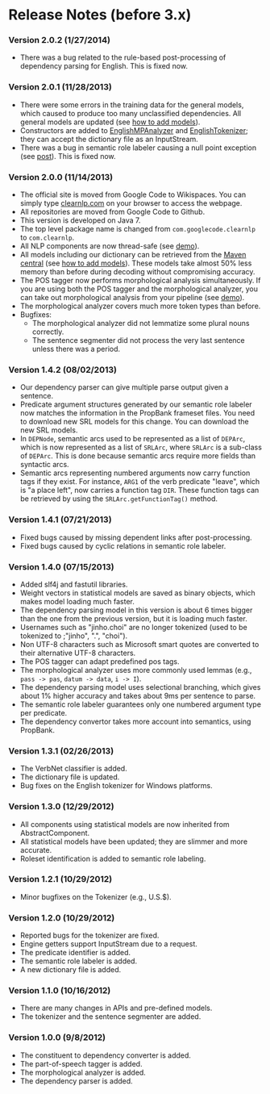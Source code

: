 # Release Notes (before 3.x)

### Version 2.0.2 (1/27/2014)
* There was a bug related to the rule-based post-processing of dependency parsing for English. This is fixed now.

### Version 2.0.1 (11/28/2013)
* There were some errors in the training data for the general models, which caused to produce too many unclassified dependencies. All general models are updated (see [how to add models](getting_started/add_models.md)).
* Constructors are added to [EnglishMPAnalyzer](https://github.com/clearnlp/clearnlp/blob/master/src/main/java/com/clearnlp/component/morph/EnglishMPAnalyzer.java) and [EnglishTokenizer](https://github.com/clearnlp/clearnlp/blob/master/src/main/java/com/clearnlp/tokenization/EnglishTokenizer.java); they can accept the dictionary file as an InputStream.
* There was a bug in semantic role labeler causing a null point exception (see [post](https://groups.google.com/forum/#!topic/clearnlp/yNfnJyc68mM)). This is fixed now.

### Version 2.0.0 (11/14/2013)
* The official site is moved from Google Code to Wikispaces. You can simply type [clearnlp.com](http://clearnlp.com/) on your browser to access the webpage.
* All repositories are moved from Google Code to Github.
* This version is developed on Java 7.
* The top level package name is changed from `com.googlecode.clearnlp` to `com.clearnlp`.
* All NLP components are now thread-safe (see [demo](demo/clearnlp_demo.md)).
* All models including our dictionary can be retrieved from the [Maven central](http://search.maven.org/#search%7Cga%7C1%7Ccom.clearnlp) (see [how to add models](getting_started/add_models.md)). These models take almost 50% less memory than before during decoding without compromising accuracy.
* The POS tagger now performs morphological analysis simultaneously. If you are using both the POS tagger and the morphological analyzer, you can take out morphological analysis from your pipeline (see [demo](demo/clearnlp_demo.md)).
* The morphological analyzer covers much more token types than before.
* Bugfixes:
	* The morphological analyzer did not lemmatize some plural nouns correctly.
	* The sentence segmenter did not process the very last sentence unless there was a period.

### Version 1.4.2 (08/02/2013)

* Our dependency parser can give multiple parse output given a sentence.
* Predicate argument structures generated by our semantic role labeler now matches the information in the PropBank frameset files.  You need to download new SRL models for this change.  You can download the new SRL models.
* In `DEPNode`, semantic arcs used to be represented as a list of `DEPArc`, which is now represented as a list of `SRLArc`, where `SRLArc` is a sub-class of `DEPArc`.  This is done because semantic arcs require more fields than syntactic arcs.
* Semantic arcs representing numbered arguments now carry function tags if they exist.  For instance, `ARG1` of the verb predicate "leave", which is "a place left", now carries a function tag `DIR`.  These function tags can be retrieved by using the `SRLArc.getFunctionTag()` method.

### Version 1.4.1 (07/21/2013)

* Fixed bugs caused by missing dependent links after post-processing.
* Fixed bugs caused by cyclic relations in semantic role labeler.

### Version 1.4.0 (07/15/2013)

* Added slf4j and fastutil libraries.
* Weight vectors in statistical models are saved as binary objects, which makes model loading much faster.
* The dependency parsing model in this version is about 6 times bigger than the one from the previous version, but it is loading much faster.
* Usernames such as "jinho.choi" are no longer tokenized (used to be tokenized to ;"jinho", ".", "choi").
* Non UTF-8 characters such as Microsoft smart quotes are converted to their alternative UTF-8 characters.
* The POS tagger can adapt predefined pos tags.
* The morphological analyzer uses more commonly used lemmas (e.g., `pass -> pas`, `datum -> data`, `i -> I`).
* The dependency parsing model uses selectional branching, which gives about 1% higher accuracy and takes about 9ms per sentence to parse.
* The semantic role labeler guarantees only one numbered argument type per predicate. 
* The dependency convertor takes more account into semantics, using PropBank.

### Version 1.3.1 (02/26/2013)

* The VerbNet classifier is added.
* The dictionary file is updated.
* Bug fixes on the English tokenizer for Windows platforms.

### Version 1.3.0 (12/29/2012)

* All components using statistical models are now inherited from AbstractComponent.
* All statistical models have been updated; they are slimmer and more accurate.
* Roleset identification is added to semantic role labeling.

### Version 1.2.1 (10/29/2012)

* Minor bugfixes on the Tokenizer (e.g., U.S.$).

### Version 1.2.0 (10/29/2012)

* Reported bugs for the tokenizer are fixed.
* Engine getters support InputStream due to a request.
* The predicate identifier is added.
* The semantic role labeler is added.
* A new dictionary file is added.

### Version 1.1.0 (10/16/2012)

* There are many changes in APIs and pre-defined models.
* The tokenizer and the sentence segmenter are added.

### Version 1.0.0 (9/8/2012)

* The constituent to dependency converter is added.
* The part-of-speech tagger is added.
* The morphological analyzer is added.
* The dependency parser is added.